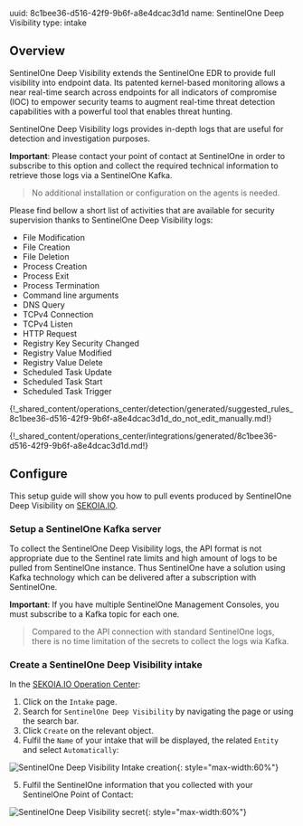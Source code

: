 uuid: 8c1bee36-d516-42f9-9b6f-a8e4dcac3d1d
name: SentinelOne Deep Visibility
type: intake

## Overview

SentinelOne Deep Visibility extends the SentinelOne EDR to provide full visibility into endpoint data. Its patented kernel-based monitoring allows a near real-time search across endpoints for all indicators of compromise (IOC) to empower security teams to augment real-time threat detection capabilities with a powerful tool that enables threat hunting.

SentinelOne Deep Visibility logs provides in-depth logs that are useful for detection and investigation purposes.

**Important**: Please contact your point of contact at SentinelOne in order to subscribe to this option and collect the required technical information to retrieve those logs via a SentinelOne Kafka.

> No additional installation or configuration on the agents is needed.

Please find bellow a short list of activities that are available for security supervision thanks to SentinelOne Deep Visibility logs:

- File Modification
- File Creation
- File Deletion
- Process Creation
- Process Exit
- Process Termination
- Command line arguments
- DNS Query
- TCPv4 Connection
- TCPv4 Listen
- HTTP Request
- Registry Key Security Changed
- Registry Value Modified
- Registry Value Delete
- Scheduled Task Update
- Scheduled Task Start
- Scheduled Task Trigger

{!_shared_content/operations_center/detection/generated/suggested_rules_8c1bee36-d516-42f9-9b6f-a8e4dcac3d1d_do_not_edit_manually.md!}

{!_shared_content/operations_center/integrations/generated/8c1bee36-d516-42f9-9b6f-a8e4dcac3d1d.md!}

## Configure

This setup guide will show you how to pull events produced by SentinelOne Deep Visibility on [SEKOIA.IO](https://app.sekoia.io/).

### Setup a SentinelOne Kafka server


To collect the SentinelOne Deep Visibility logs, the API format is not appropriate due to the Sentinel rate limits and high amount of logs to be pulled from SentinelOne instance.
Thus SentinelOne have a solution using Kafka technology which can be delivered after a subscription with SentinelOne.

**Important**: If you have multiple SentinelOne Management Consoles, you must subscribe to a Kafka topic for each one.

> Compared to the API connection with standard SentinelOne logs, there is no time limitation of the secrets to collect the logs wia Kafka.

### Create a SentinelOne Deep Visibility intake

In the [SEKOIA.IO Operation Center](https://app.sekoia.io/operations/intakes):

1. Click on the `Intake` page.
2. Search for `SentinelOne Deep Visibility` by navigating the page or using the search bar.
3. Click `Create` on the relevant object.
4. Fulfil the `Name` of your intake that will be displayed, the related `Entity` and select `Automatically`:

![SentinelOne Deep Visibility Intake creation](/assets/operation_center/integration_catalog/endpoint/sentinelone/sentinelone_dv_edr_auto.png){: style="max-width:60%"}

5. Fulfil the SentinelOne information that you collected with your SentinelOne Point of Contact:

![SentinelOne Deep Visibility secret](/assets/operation_center/integration_catalog/endpoint/sentinelone/sentinelone_dv_edr_kafka.png){: style="max-width:60%"}
